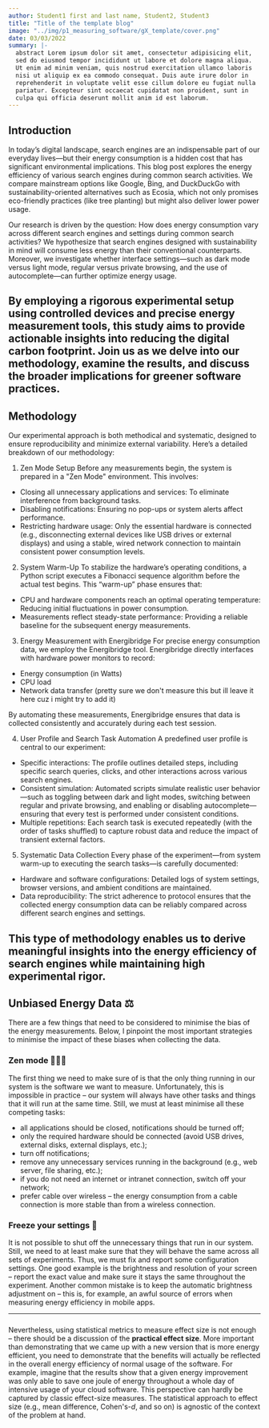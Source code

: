 ```yaml
---
author: Student1 first and last name, Student2, Student3
title: "Title of the template blog"
image: "../img/p1_measuring_software/gX_template/cover.png"
date: 03/03/2022
summary: |-
  abstract Lorem ipsum dolor sit amet, consectetur adipisicing elit,
  sed do eiusmod tempor incididunt ut labore et dolore magna aliqua.
  Ut enim ad minim veniam, quis nostrud exercitation ullamco laboris
  nisi ut aliquip ex ea commodo consequat. Duis aute irure dolor in 
  reprehenderit in voluptate velit esse cillum dolore eu fugiat nulla
  pariatur. Excepteur sint occaecat cupidatat non proident, sunt in
  culpa qui officia deserunt mollit anim id est laborum.
---
```


## Introduction

In today’s digital landscape, search engines are an indispensable part of our everyday lives—but their energy consumption is a hidden cost that has significant environmental implications. This blog post explores the energy efficiency of various search engines during common search activities. We compare mainstream options like Google, Bing, and DuckDuckGo with sustainability-oriented alternatives such as Ecosia, which not only promises eco-friendly practices (like tree planting) but might also deliver lower power usage.

Our research is driven by the question: How does energy consumption vary across different search engines and settings during common search activities? We hypothesize that search engines designed with sustainability in mind will consume less energy than their conventional counterparts. Moreover, we investigate whether interface settings—such as dark mode versus light mode, regular versus private browsing, and the use of autocomplete—can further optimize energy usage.

By employing a rigorous experimental setup using controlled devices and precise energy measurement tools, this study aims to provide actionable insights into reducing the digital carbon footprint. Join us as we delve into our methodology, examine the results, and discuss the broader implications for greener software practices.
---
## Methodology
Our experimental approach is both methodical and systematic, designed to ensure reproducibility and minimize external variability. Here’s a detailed breakdown of our methodology:

1. Zen Mode Setup
Before any measurements begin, the system is prepared in a "Zen Mode" environment. This involves:

  - Closing all unnecessary applications and services: To eliminate interference from background tasks.
  - Disabling notifications: Ensuring no pop-ups or system alerts affect performance.
  - Restricting hardware usage: Only the essential hardware is connected (e.g., disconnecting external devices like USB drives or external displays) and using a stable, wired network connection to maintain consistent power consumption levels.

2. System Warm-Up
To stabilize the hardware’s operating conditions, a Python script executes a Fibonacci sequence algorithm before the actual test begins. This “warm-up” phase ensures that:

  - CPU and hardware components reach an optimal operating temperature: Reducing initial fluctuations in power consumption.
  - Measurements reflect steady-state performance: Providing a reliable baseline for the subsequent energy measurements.

3. Energy Measurement with Energibridge
For precise energy consumption data, we employ the Energibridge tool. Energibridge directly interfaces with hardware power monitors to record:

  - Energy consumption (in Watts)
  - CPU load
  - Network data transfer (pretty sure we don't measure this but ill leave it here cuz i might try to add it)

By automating these measurements, Energibridge ensures that data is collected consistently and accurately during each test session.

4. User Profile and Search Task Automation
A predefined user profile is central to our experiment:

  - Specific interactions: The profile outlines detailed steps, including specific search queries, clicks, and other interactions across various search engines.
  - Consistent simulation: Automated scripts simulate realistic user behavior—such as toggling between dark and light modes, switching between regular and private browsing, and enabling or disabling autocomplete—ensuring that every test is performed under consistent conditions.
  - Multiple repetitions: Each search task is executed repeatedly (with the order of tasks shuffled) to capture robust data and reduce the impact of transient external factors.

5. Systematic Data Collection
Every phase of the experiment—from system warm-up to executing the search tasks—is carefully documented:

  - Hardware and software configurations: Detailed logs of system settings, browser versions, and ambient conditions are maintained.
  - Data reproducibility: The strict adherence to protocol ensures that the collected energy consumption data can be reliably compared across different search engines and settings.

This type of methodology enables us to derive meaningful insights into the energy efficiency of search engines while maintaining high experimental rigor.
---
## Unbiased Energy Data ⚖️

There are a few things that need to be considered to minimise the bias of the energy measurements. Below, I pinpoint the most important strategies to minimise the impact of these biases when collecting the data.

### Zen mode 🧘🏾‍♀️

The first thing we need to make sure of is that the only thing running in our system is the software we want to measure. Unfortunately, this is impossible in practice – our system will always have other tasks and things that it will run at the same time. Still, we must at least minimise all these competing tasks:

- all applications should be closed, notifications should be turned off;
- only the required hardware should be connected (avoid USB drives, external disks, external displays, etc.);
- turn off notifications;
- remove any unnecessary services running in the background (e.g., web server, file sharing, etc.);
- if you do not need an internet or intranet connection, switch off your network;
- prefer cable over wireless – the energy consumption from a cable connection is more stable than from a wireless connection.

### Freeze your settings 🥶

It is not possible to shut off the unnecessary things that run in our system. Still, we need to at least make sure that they will behave the same across all sets of experiments. Thus, we must fix and report some configuration settings. One good example is the brightness and resolution of your screen – report the exact value and make sure it stays the same throughout the experiment. Another common mistake is to keep the automatic brightness adjustment on – this is, for example, an awful source of errors when measuring energy efficiency in mobile apps.

---

### 

Nevertheless, using statistical metrics to measure effect size is not enough – there should be a discussion of the **practical effect size**. More important than demonstrating that we came up with a new version that is more energy efficient, you need to demonstrate that the benefits will actually be reflected in the overall energy efficiency of normal usage of the software. For example, imagine that the results show that a given energy improvement was only able to save one joule of energy throughout a whole day of intensive usage of your cloud software. This perspective can hardly be captured by classic effect-size measures. The statistical approach to effect size (e.g., mean difference, Cohen's-*d*, and so on) is agnostic of the context of the problem at hand.
